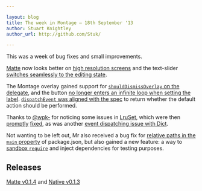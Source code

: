 ```yaml
---

layout: blog
title: The week in Montage – 18th September '13
author: Stuart Knightley
author_url: http://github.com/Stuk/

---
```


This was a week of bug fixes and small improvements.

[Matte](https://github.com/montagejs/matte) now looks better on [high resolution screens](https://github.com/montagejs/matte/pull/10) and the text-slider [switches seamlessly to the editing state](https://github.com/montagejs/matte/pull/11).

The Montage overlay gained support for [`shouldDismissOverlay` on the delegate](https://github.com/montagejs/montage/pull/1292), and the button [no longer enters an infinite loop when setting the label](https://github.com/montagejs/montage/pull/1284). [`dispatchEvent` was aligned with the spec](https://github.com/montagejs/montage/pull/1279) to return whether the default action should be performed.

Thanks to [@wpk-](https://github.com/wpk-) for noticing some issues in [LruSet](https://github.com/montagejs/collections/issues/29), which were then [promptly](https://github.com/montagejs/collections/commit/b85c4da4d243c54631108b2174e48b5072f1892e) [fixed](https://github.com/montagejs/collections/commit/49fbef0b349c14b7bd5c8fa2ba998a1790b7d34d), as was another [event dispatching issue with Dict](https://github.com/montagejs/collections/pull/28).

Not wanting to be left out, Mr also received a bug fix for [relative paths in the `main` property](https://github.com/montagejs/mr/pull/50) of package.json, but also gained a new feature: a way to [sandbox `require`](https://github.com/montagejs/mr/pull/22) and inject dependencies for testing purposes.

## Releases

[Matte v0.1.4](https://github.com/montagejs/matte/blob/master/CHANGES.md#014) and [Native v0.1.3](https://github.com/montagejs/native/blob/master/CHANGES.md#v013)

